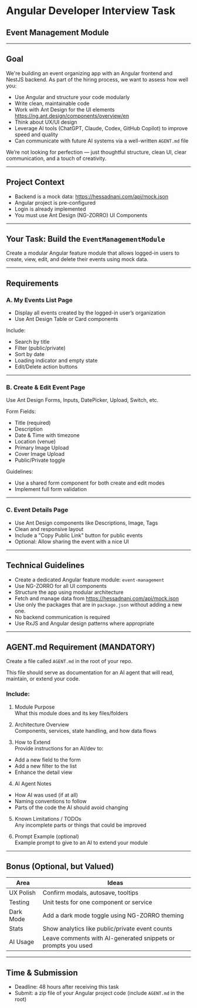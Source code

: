 # Angular Developer Interview Task
## Event Management Module

---

## Goal

We're building an event organizing app with an Angular frontend and NestJS backend. As part of the hiring process, we want to assess how well you:

- Use Angular and structure your code modularly
- Write clean, maintainable code
- Work with Ant Design for the UI elements  
  https://ng.ant.design/components/overview/en
- Think about UX/UI design
- Leverage AI tools (ChatGPT, Claude, Codex, GitHub Copilot) to improve speed and quality
- Can communicate with future AI systems via a well-written `AGENT.md` file

We’re not looking for perfection — just thoughtful structure, clean UI, clear communication, and a touch of creativity.

---

## Project Context

- Backend is a mock data: https://hessadnani.com/api/mock.json
- Angular project is pre-configured
- Login is already implemented
- You must use Ant Design (NG-ZORRO) UI Components

---

## Your Task: Build the `EventManagementModule`

Create a modular Angular feature module that allows logged-in users to create, view, edit, and delete their events using mock data.

---

## Requirements

### A. My Events List Page

- Display all events created by the logged-in user’s organization
- Use Ant Design Table or Card components

Include:
- Search by title
- Filter (public/private)
- Sort by date
- Loading indicator and empty state
- Edit/Delete action buttons

---

### B. Create & Edit Event Page

Use Ant Design Forms, Inputs, DatePicker, Upload, Switch, etc.

Form Fields:
- Title (required)
- Description
- Date & Time with timezone
- Location (venue)
- Primary Image Upload
- Cover Image Upload
- Public/Private toggle

Guidelines:
- Use a shared form component for both create and edit modes
- Implement full form validation

---

### C. Event Details Page

- Use Ant Design components like Descriptions, Image, Tags
- Clean and responsive layout
- Include a "Copy Public Link" button for public events
- Optional: Allow sharing the event with a nice UI

---

## Technical Guidelines

- Create a dedicated Angular feature module: `event-management`
- Use NG-ZORRO for all UI components
- Structure the app using modular architecture
- Fetch and manage data from https://hessadnani.com/api/mock.json
- Use only the packages that are in `package.json` without adding a new one.
- No backend communication is required
- Use RxJS and Angular design patterns where appropriate

---

## AGENT.md Requirement (MANDATORY)

Create a file called `AGENT.md` in the root of your repo.

This file should serve as documentation for an AI agent that will read, maintain, or extend your code.

### Include:

1. Module Purpose  
   What this module does and its key files/folders

2. Architecture Overview  
   Components, services, state handling, and how data flows

3. How to Extend  
   Provide instructions for an AI/dev to:
  - Add a new field to the form
  - Add a new filter to the list
  - Enhance the detail view

4. AI Agent Notes
  - How AI was used (if at all)
  - Naming conventions to follow
  - Parts of the code the AI should avoid changing

5. Known Limitations / TODOs  
   Any incomplete parts or things that could be improved

6. Prompt Example (optional)  
   Example prompt to give to an AI to extend your module

---

## Bonus (Optional, but Valued)

| Area        | Ideas                                                                 |
|-------------|------------------------------------------------------------------------|
| UX Polish   | Confirm modals, autosave, tooltips                                     |
| Testing     | Unit tests for one component or service                                |
| Dark Mode   | Add a dark mode toggle using NG-ZORRO theming                          |
| Stats       | Show analytics like public/private event counts                        |
| AI Usage    | Leave comments with AI-generated snippets or prompts you used          |

---

## Time & Submission

- Deadline: 48 hours after receiving this task
- Submit: a zip file of your Angular project code (include `AGENT.md` in the root)
